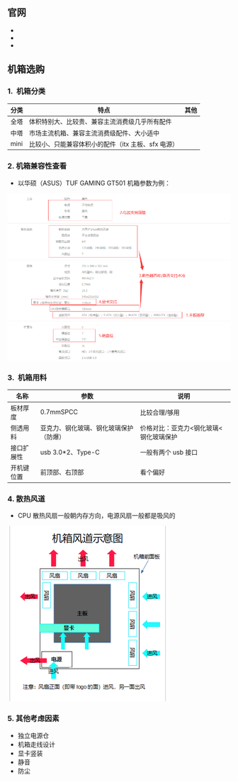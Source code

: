 ## 官网

- []()
- []()
- []()

## 机箱选购

### 1.  机箱分类

| 分类 | 特点                                               | 其他 |
| ---- | -------------------------------------------------- | ---- |
| 全塔 | 体积特别大、比较贵、兼容主流消费级几乎所有配件     |      |
| 中塔 | 市场主流机箱、兼容主流消费级配件、大小适中         |      |
| mini | 比较小、只能兼容体积小的配件（itx 主板、sfx 电源） |      |

### 2. 机箱兼容性查看

- 以华硕（ASUS）TUF GAMING GT501 机箱参数为例：

![机箱参数](../img/hw_img/cs1.png)

### 3.  机箱用料

| 名称       | 参数                                   | 说明                                   |
| ---------- | -------------------------------------- | -------------------------------------- |
| 板材厚度   | 0.7mmSPCC                              | 比较合理/够用                          |
| 侧透用料   | 亚克力、钢化玻璃、钢化玻璃保护（防爆） | 价格对比：亚克力<钢化玻璃<钢化玻璃保护 |
| 接口扩展性 | usb 3.0\*2、Type-C                     | 一般有两个 usb 接口                    |
| 开机键位置 | 前顶部、右顶部                         | 看个偏好                               |

### 4. 散热风道

- CPU 散热风扇一般朝内存方向，电源风扇一般都是吸风的

![机箱风道](../img/hw_img/cs2.png)

### 5. 其他考虑因素

- 独立电源仓
- 机箱走线设计
- 显卡竖装
- 静音
- 防尘
